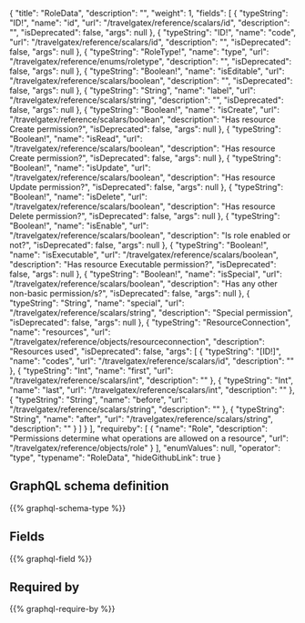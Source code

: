 {
  "title": "RoleData",
  "description": "",
  "weight": 1,
  "fields": [
    {
      "typeString": "ID!",
      "name": "id",
      "url": "/travelgatex/reference/scalars/id",
      "description": "",
      "isDeprecated": false,
      "args": null
    },
    {
      "typeString": "ID!",
      "name": "code",
      "url": "/travelgatex/reference/scalars/id",
      "description": "",
      "isDeprecated": false,
      "args": null
    },
    {
      "typeString": "RoleType!",
      "name": "type",
      "url": "/travelgatex/reference/enums/roletype",
      "description": "",
      "isDeprecated": false,
      "args": null
    },
    {
      "typeString": "Boolean!",
      "name": "isEditable",
      "url": "/travelgatex/reference/scalars/boolean",
      "description": "",
      "isDeprecated": false,
      "args": null
    },
    {
      "typeString": "String",
      "name": "label",
      "url": "/travelgatex/reference/scalars/string",
      "description": "",
      "isDeprecated": false,
      "args": null
    },
    {
      "typeString": "Boolean!",
      "name": "isCreate",
      "url": "/travelgatex/reference/scalars/boolean",
      "description": "Has resource Create permission?",
      "isDeprecated": false,
      "args": null
    },
    {
      "typeString": "Boolean!",
      "name": "isRead",
      "url": "/travelgatex/reference/scalars/boolean",
      "description": "Has resource Create permission?",
      "isDeprecated": false,
      "args": null
    },
    {
      "typeString": "Boolean!",
      "name": "isUpdate",
      "url": "/travelgatex/reference/scalars/boolean",
      "description": "Has resource Update permission?",
      "isDeprecated": false,
      "args": null
    },
    {
      "typeString": "Boolean!",
      "name": "isDelete",
      "url": "/travelgatex/reference/scalars/boolean",
      "description": "Has resource Delete permission?",
      "isDeprecated": false,
      "args": null
    },
    {
      "typeString": "Boolean!",
      "name": "isEnable",
      "url": "/travelgatex/reference/scalars/boolean",
      "description": "Is role enabled or not?",
      "isDeprecated": false,
      "args": null
    },
    {
      "typeString": "Boolean!",
      "name": "isExecutable",
      "url": "/travelgatex/reference/scalars/boolean",
      "description": "Has resource Executable permission?",
      "isDeprecated": false,
      "args": null
    },
    {
      "typeString": "Boolean!",
      "name": "isSpecial",
      "url": "/travelgatex/reference/scalars/boolean",
      "description": "Has any other non-basic permission/s?",
      "isDeprecated": false,
      "args": null
    },
    {
      "typeString": "String",
      "name": "special",
      "url": "/travelgatex/reference/scalars/string",
      "description": "Special permission",
      "isDeprecated": false,
      "args": null
    },
    {
      "typeString": "ResourceConnection",
      "name": "resources",
      "url": "/travelgatex/reference/objects/resourceconnection",
      "description": "Resources used",
      "isDeprecated": false,
      "args": [
        {
          "typeString": "[ID!]",
          "name": "codes",
          "url": "/travelgatex/reference/scalars/id",
          "description": ""
        },
        {
          "typeString": "Int",
          "name": "first",
          "url": "/travelgatex/reference/scalars/int",
          "description": ""
        },
        {
          "typeString": "Int",
          "name": "last",
          "url": "/travelgatex/reference/scalars/int",
          "description": ""
        },
        {
          "typeString": "String",
          "name": "before",
          "url": "/travelgatex/reference/scalars/string",
          "description": ""
        },
        {
          "typeString": "String",
          "name": "after",
          "url": "/travelgatex/reference/scalars/string",
          "description": ""
        }
      ]
    }
  ],
  "requireby": [
    {
      "name": "Role",
      "description": "Permissions determine what operations are allowed on a resource",
      "url": "/travelgatex/reference/objects/role"
    }
  ],
  "enumValues": null,
  "operator": "type",
  "typename": "RoleData",
  "hideGithubLink": true
}
## GraphQL schema definition

{{% graphql-schema-type %}}

## Fields

{{% graphql-field %}}

## Required by

{{% graphql-require-by %}}
